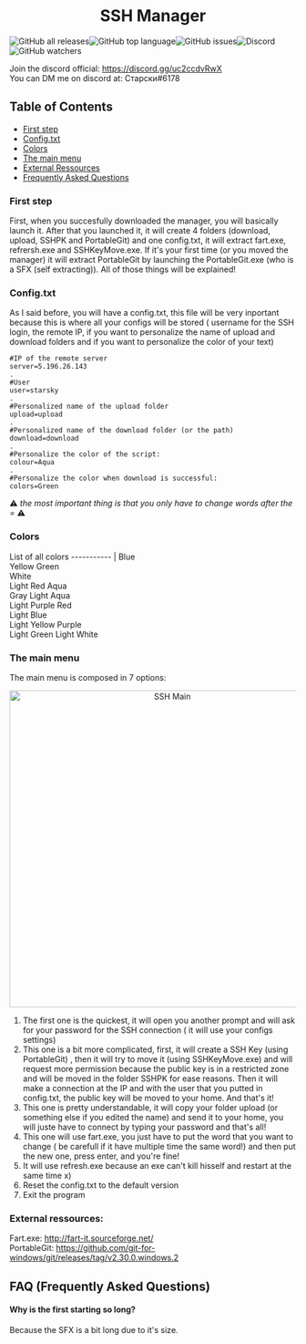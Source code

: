<h1 align=center > SSH Manager </h1>

<img align=center alt="GitHub all releases" src="https://img.shields.io/github/downloads/Starsky-pil/SSH-Manager/total?style=for-the-badge"><img align=center alt="GitHub top language" src="https://img.shields.io/github/languages/top/Starsky-pil/SSH-Manager?style=for-the-badge"><img align=center alt="GitHub issues" src="https://img.shields.io/github/issues/Starsky-pil/SSH-Manager?style=for-the-badge"><img align=center alt="Discord" src="https://img.shields.io/discord/802937225473818635?style=for-the-badge"><img align=center alt="GitHub watchers" src="https://img.shields.io/github/watchers/Starsky-pil/SSH-Manager?style=for-the-badge">

Join the discord official: <a href="https://discord.gg/uc2ccdvRwX">https://discord.gg/uc2ccdvRwX</a><br>
You can DM me on discord at: Старски#6178

## Table of Contents  
* [First step](#First-step)  
* [Config.txt](#configtxt)  
* [Colors](#Colors)  
* [The main menu](#The-main-menu)  
* [External Ressources](#External-ressources)  
* [Frequently Asked Questions](#Frequently-Asked-Questions)  
    
<a name="headers"/>

### First step

First, when you succesfully downloaded the manager, you will basically launch it. After that you launched it, it will create 4 folders (download, upload, SSHPK and PortableGit) and one config.txt, it will extract fart.exe, refrersh.exe and SSHKeyMove.exe. If it's your first time (or you moved the manager) it will extract PortableGit by launching the PortableGit.exe (who is a SFX (self extracting)). All of those things will be explained! 

### Config.txt

As I said before, you will have a config.txt, this file will be very inportant because this is where all your configs will be stored ( username for the SSH login, the remote IP, if you want to personalize the name of upload and download folders and if you want to personalize the color of your text)
```
#IP of the remote server 
server=5.196.26.143
.   
#User 
user=starsky
.    
#Personalized name of the upload folder 
upload=upload
.    
#Personalized name of the download folder (or the path) 
download=download
.    
#Personalize the color of the script: 
colour=Aqua
.    
#Personalize the color when download is successful: 
colors=Green
```
:warning: *the most important thing is that you only have to change words after the =* :warning:

### Colors

List of all colors
----------- |
Blue                  
Yellow
Green       
White       
Light Red
Aqua        
Gray 
Light Aqua       
Light Purple
Red          
Light Blue   
Light Yellow
Purple        
Light Green 
Light White

### The main menu

The main menu is composed in 7 options:
<p align="center">
  <img src="https://cdn.discordapp.com/attachments/669629495866556436/802644044462555166/mainpanel.png" width="556" title="SSH Main">
</p>

1. The first one is the quickest, it will open you another prompt and will ask for your password for the SSH connection ( it will use your configs settings)
2. This one is a bit more complicated, first, it will create a SSH Key (using PortableGit) , then it will try to move it (using SSHKeyMove.exe) and will request more permission because the public key is in a restricted zone and will be moved in the folder SSHPK for ease reasons. Then it will make a connection at the IP and with the user that you putted in config.txt, the public key will be moved to your home. And that's it!
3. This one is pretty understandable, it will copy your folder upload (or something else if you edited the name) and send it to your home, you will juste have to connect by typing your password and that's all!
4. This one will use fart.exe, you just have to put the word that you want to change ( be carefull if it have multiple time the same word!) and then put the new one, press enter, and you're fine!
5. It will use refresh.exe because an exe can't kill hisself and restart at the same time x)
6. Reset the config.txt to the default version
7. Exit the program

### External ressources:

<p>Fart.exe: <a href="http://fart-it.sourceforge.net/">http://fart-it.sourceforge.net/</a><br>
PortableGit: <a href="https://github.com/git-for-windows/git/releases/tag/v2.30.0.windows.2">https://github.com/git-for-windows/git/releases/tag/v2.30.0.windows.2</a></p>

## FAQ (Frequently Asked Questions)

#### Why is the first starting so long?
Because the SFX is a bit long due to it's size.
